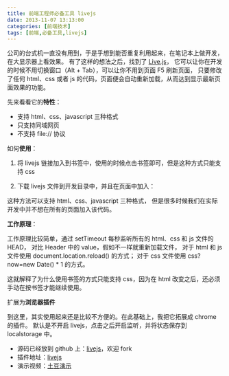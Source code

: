 ```yaml
---
title: 前端工程师必备工具 livejs
date: 2013-11-07 13:13:00
categories: [前端技术]
tags: [前端,必备工具,livejs]
---
```


公司的台式机一直没有用到，于是乎想到能否重复利用起来，在笔记本上做开发，在大显示器上看效果。
有了这样的想法之后，找到了 [Live.js](http://livejs.com/)，
它可以让你在开发的时候不用切换窗口（Alt + Tab），可以让你不用到页面 F5 刷新页面，
只要修改了任何 html、css 或者 js 的代码，页面便会自动重新加载，从而达到显示最新页面效果的功能。

先来看看它的**特性**：

* 支持 html、css、javascript 三种格式
* 只支持同域网页
* 不支持 file:// 协议

如何**使用**：

1) 将 livejs 链接加入到书签中，使用的时候点击书签即可，但是这种方式只能支持 css

2) 下载 livejs 文件到开发目录中，并且在页面中加入：

	<script src="live.js"></script>

这种方法可以支持 html、css、javascript 三种格式，
但是很多时候我们在实际开发中并不想在所有的页面加入该代码。

**工作原理**：

工作原理比较简单，通过 setTimeout 每秒监听所有的 html、css 和 js 文件的 HEAD，
对比 Header 中的 value，假如不一样就重新加载文件，
对于 html 和 js 文件使用 document.location.reload() 的方式；
对于 css 文件使用 css?now=new Date() * 1 的方式。

这就解释了为什么使用书签的方式只能支持 css，因为在 html 改变之后，还必须手动在按书签才能继续使用。

扩展为**浏览器插件**

到这里，其实使用起来还是比较不方便的。在此基础上，我把它拓展成 chrome 的插件。
默认是不开启 livejs，点击之后开启监听，并将状态保存到 localstorage 中。

* 源码已经放到 github 上：[livejs](https://github.com/wenzhixin/livejs)，欢迎 fork
* 插件地址：[livejs](https://chrome.google.com/webstore/detail/livejs/fnenjmjepccoionjgdgimlnppidghbbg)
* 演示视频：[土豆演示](http://www.tudou.com/programs/view/5DJkdSuo5lk/)
